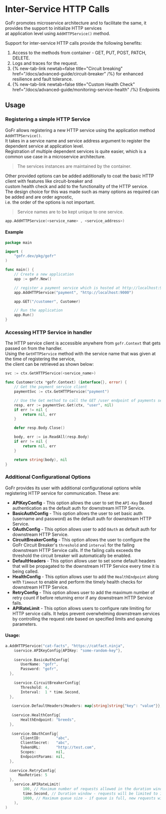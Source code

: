 # Inter-Service HTTP Calls

GoFr promotes microservice architecture and to facilitate the same, it provides the support to initialize HTTP services  
at application level using `AddHTTPService()` method.

Support for inter-service HTTP calls provide the following benefits:
1. Access to the methods from container - GET, PUT, POST, PATCH, DELETE.
2. Logs and traces for the request.
3. {% new-tab-link newtab=false title="Circuit breaking" href="/docs/advanced-guide/circuit-breaker" /%} for enhanced resilience and fault tolerance.
4. {% new-tab-link newtab=false title="Custom Health Check" href="/docs/advanced-guide/monitoring-service-health" /%} Endpoints

## Usage

### Registering a simple HTTP Service

GoFr allows registering a new HTTP service using the application method `AddHTTPService()`.  
It takes in a service name and service address argument to register the dependent service at application level.  
Registration of multiple dependent services is quite easier, which is a common use case in a microservice architecture.

> The services instances are maintained by the container.

Other provided options can be added additionally to coat the basic HTTP client with features like circuit-breaker and  
custom health check and add to the functionality of the HTTP service.  
The design choice for this was made such as many options as required can be added and are order agnostic,  
i.e. the order of the options is not important.

> Service names are to be kept unique to one service.

```go  
app.AddHTTPService(<service_name> , <service_address>)
```

#### Example
```go  
package main

import (
	"gofr.dev/pkg/gofr"
)

func main() {
	// Create a new application
	app := gofr.New()

	// register a payment service which is hosted at http://localhost:9000
	app.AddHTTPService("payment", "http://localhost:9000")

	app.GET("/customer", Customer)

	// Run the application
	app.Run()
}
```

### Accessing HTTP Service in handler

The HTTP service client is accessible anywhere from `gofr.Context` that gets passed on from the handler.  
Using the `GetHTTPService` method with the service name that was given at the time of registering the service,  
the client can be retrieved as shown below:

```go  
svc := ctx.GetHTTPService(<service_name>)
```

```go  
func Customer(ctx *gofr.Context) (interface{}, error) {
	// Get the payment service client
	paymentSvc := ctx.GetHTTPService("payment")

	// Use the Get method to call the GET /user endpoint of payments service
	resp, err := paymentSvc.Get(ctx, "user", nil)
	if err != nil {
		return nil, err
	}

	defer resp.Body.Close()

	body, err := io.ReadAll(resp.Body)
	if err != nil {
		return nil, err
	}

	return string(body), nil
}
```

### Additional Configurational Options

GoFr provides its user with additional configurational options while registering HTTP service for communication. These are:

- **APIKeyConfig** - This option allows the user to set the `API-Key` Based authentication as the default auth for downstream HTTP Service.
- **BasicAuthConfig** - This option allows the user to set basic auth (username and password) as the default auth for downstream HTTP Service.
- **OAuthConfig** - This option allows user to add `OAuth` as default auth for downstream HTTP Service.
- **CircuitBreakerConfig** - This option allows the user to configure the GoFr Circuit Breaker's `threshold` and `interval` for the failing downstream HTTP Service calls. If the failing calls exceeds the threshold the circuit breaker will automatically be enabled.
- **DefaultHeaders** - This option allows user to set some default headers that will be propagated to the downstream HTTP Service every time it is being called.
- **HealthConfig** - This option allows user to add the `HealthEndpoint` along with `Timeout` to enable and perform the timely health checks for downstream HTTP Service.
- **RetryConfig** - This option allows user to add the maximum number of retry count if before returning error if any downstream HTTP Service fails.
- **APIRateLimit** - This option allows users to configure rate limiting for HTTP service calls. It helps prevent overwhelming downstream services by controlling the request rate based on specified limits and queuing parameters.

#### Usage:

```go
a.AddHTTPService("cat-facts", "https://catfact.ninja",  
    &service.APIKeyConfig{APIKey: "some-random-key"},  
    
    &service.BasicAuthConfig{  
       UserName: "gofr",  
       Password: "gofr",  
  },
    
    &service.CircuitBreakerConfig{  
       Threshold: 4,  
       Interval:  1 * time.Second,  
  },  
  
   &service.DefaultHeaders{Headers: map[string]string{"key": "value"}},  
 
   &service.HealthConfig{  
       HealthEndpoint: "breeds",  
  }, 
   
   &service.OAuthConfig{  
       ClientID:       "abc",  
       ClientSecret:   "abc",  
       TokenURL:       "http://test.com",  
       Scopes:         nil,  
       EndpointParams: nil,  
  },
    
  &service.RetryConfig{
      MaxRetries: 5
  },
    service.APIRateLimit(
        100, // Maximum number of requests allowed in the duration window       
        time.Second, // Duration window - requests will be limited to 100 per second
        1000, // Maximum queue size - if queue is full, new requests will be rejected
    ),
)
```